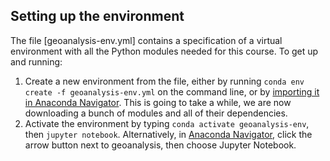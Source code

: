 ## Setting up the environment

The file [geoanalysis-env.yml] contains a specification of a virtual environment with all the Python modules needed for this course. To get up and running:

1. Create a new environment from the file, either by running `conda env create -f geoanalysis-env.yml` on the command line, or by [importing it in Anaconda Navigator](https://docs.anaconda.com/anaconda/navigator/tutorials/manage-environments/#importing-an-environment). This is going to take a while, we are now downloading a bunch of modules and all of their dependencies.
2. Activate the environment by typing `conda activate geoanalysis-env`, then `jupyter notebook`. Alternatively, in [Anaconda Navigator](https://docs.anaconda.com/anaconda/navigator/tutorials/manage-environments/#using-an-environment), click the arrow button next to geoanalysis, then choose Jupyter Notebook.

